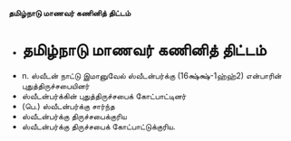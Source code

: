 **தமிழ்நாடு மாணவர் கணினித் திட்டம்**
- # தமிழ்நாடு மாணவர் கணினித் திட்டம்
- n. ஸ்வீடன்  நாட்டு இமானுவேல் ஸ்வீடன்பர்க்கு (16க்ஷ்க்ஷ்-1ஹ்ஹ்2) என்பாரின் புதுத்திருச்சபையினர்
- ஸ்வீடன்பர்க்கின் புதுத்திருச்சபைக் கோட்பாட்டினர்
- (பெ.) ஸ்வீடன்பர்க்கு சார்ந்த
- ஸ்வீடன்பர்க்கு திருச்சபைக்குரிய
- ஸ்வீடன்பர்க்கு திருச்சபைக் கோட்பாட்டுக்குரிய.

